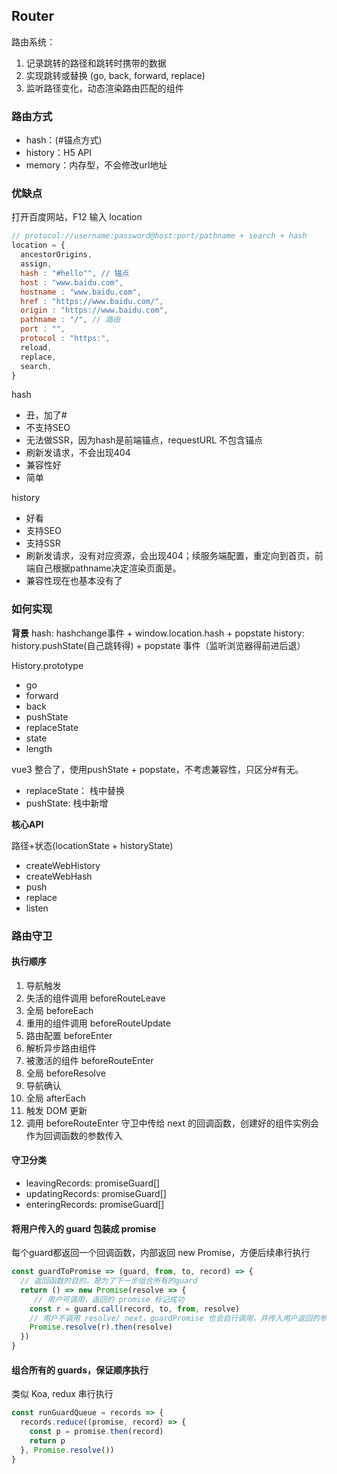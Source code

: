 ## Router

路由系统：
1. 记录跳转的路径和跳转时携带的数据
2. 实现跳转或替换 (go, back, forward, replace)
3. 监听路径变化，动态渲染路由匹配的组件

### 路由方式

- hash：(#锚点方式)
- history：H5 API
- memory：内存型，不会修改url地址

### 优缺点

打开百度网站，F12 输入 location
```js
// protocol://username:password@host:port/pathname + search + hash
location = {
  ancestorOrigins,
  assign,
  hash : "#hello"", // 锚点
  host : "www.baidu.com",
  hostname : "www.baidu.com",
  href : "https://www.baidu.com/",
  origin : "https://www.baidu.com",
  pathname : "/", // 路由
  port : "",
  protocol : "https:",
  reload,
  replace,
  search,
}
```

hash
- 丑，加了#
- 不支持SEO
- 无法做SSR，因为hash是前端锚点，requestURL 不包含锚点
- 刷新发请求，不会出现404
- 兼容性好
- 简单

history
- 好看
- 支持SEO
- 支持SSR
- 刷新发请求，没有对应资源，会出现404；续服务端配置，重定向到首页，前端自己根据pathname决定渲染页面是。
- 兼容性现在也基本没有了

### 如何实现

**背景**
hash: hashchange事件 + window.location.hash + popstate
history: history.pushState(自己跳转得) + popstate 事件（监听浏览器得前进后退）

History.prototype
  - go
  - forward
  - back
  - pushState
  - replaceState
  - state
  - length

vue3 整合了，使用pushState + popstate，不考虑兼容性，只区分#有无。

- replaceState： 栈中替换
- pushState: 栈中新增

**核心API**

路径+状态(locationState + historyState)
- createWebHistory
- createWebHash
- push
- replace
- listen

### 路由守卫

#### 执行顺序
1. 导航触发
2. 失活的组件调用 beforeRouteLeave
3. 全局 beforeEach
4. 重用的组件调用 beforeRouteUpdate
5. 路由配置 beforeEnter
6. 解析异步路由组件
7. 被激活的组件 beforeRouteEnter
8. 全局 beforeResolve
9. 导航确认
10. 全局 afterEach
11. 触发 DOM 更新
12. 调用 beforeRouteEnter 守卫中传给 next 的回调函数，创建好的组件实例会作为回调函数的参数传入

#### 守卫分类

- leavingRecords: promiseGuard[]
- updatingRecords: promiseGuard[]
- enteringRecords: promiseGuard[]

#### 将用户传入的 guard 包装成 promise

每个guard都返回一个回调函数，内部返回 new Promise，方便后续串行执行

```js
const guardToPromise => (guard, from, to, record) => {
  // 返回函数的目的，是为了下一步组合所有的guard
  return () => new Promise(resolve => {
     // 用户可调用，返回的 promise 标记成功
    const r = guard.call(record, to, from, resolve)
    // 用户不调用 resolve/ next，guardPromise 也会自行调用，并传入用户返回的参数
    Promise.resolve(r).then(resolve)
  })
}
```

#### 组合所有的 guards，保证顺序执行
类似 Koa, redux 串行执行
```js
const runGuardQueue = records => {
  records.reduce((promise, record) => {
    const p = promise.then(record)
    return p
  }, Promise.resolve())
}
```